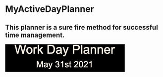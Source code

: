 # MyActiveDayPlanner

## This planner is a sure fire method for successful time management. 


![Success Day Planner](https://github.com/GitVirgil/MyActiveDayPlanner/blob/main/Screen%20Shot%202021-05-31%20at%201.07.09%20PM.png)

